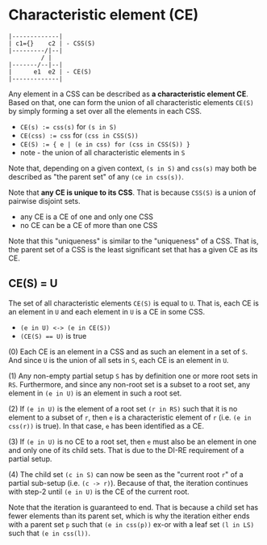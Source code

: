 
<!-- ======================================================================= -->
# Characteristic element (CE)

```
|-------------|
| c1={}    c2 | - CSS(S)
|---------/|--|
         / |
|-------/--|--|
|      e1  e2 | - CE(S)
|-------------|
```

Any element in a CSS can be described as **a characteristic element CE**.
Based on that, one can form the union of all characteristic elements `CE(S)`
by simply forming a set over all the elements in each CSS.

* `CE(s) := css(s)` for `(s in S)`
* `CE(css) := css` for `(css in CSS(S))`
* `CE(S) := { e | (e in css) for (css in CSS(S)) }`
* note - the union of all characteristic elements in `S`

Note that, depending on a given context, `(s in S)` and `css(s)`
may both be described as "the parent set" of any `(ce in css(s))`.

Note that **any CE is unique to its CSS**.
That is because `CSS(S)` is a union of pairwise disjoint sets.

* any CE is a CE of one and only one CSS
* no CE can be a CE of more than one CSS

Note that this "uniqueness" is similar to the "uniqueness" of a CSS. That
is, the parent set of a CSS is the least significant set that has a given
CE as its CE.

<!-- ======================================================================= -->
## CE(S) = U

The set of all characteristic elements `CE(S)` is equal to `U`. That is, each
CE is an element in `U` and each element in `U` is a CE in some CSS.

* `(e in U) <-> (e in CE(S))`
* `(CE(S) == U)` is true

(0) Each CE is an element in a CSS and as such an element in a set of `S`.
And since `U` is the union of all sets in `S`, each CE is an element in `U`.

(1) Any non-empty partial setup `S` has by definition one or more root sets in
`RS`. Furthermore, and since any non-root set is a subset to a root set, any
element in `(e in U)` is an element in such a root set.

(2) If `(e in U)` is the element of a root set `(r in RS)` such that it is no
element to a subset of `r`, then `e` is a characteristic element of `r` (i.e.
`(e in css(r))` is true). In that case, `e` has been identified as a CE.

(3) If `(e in U)` is no CE to a root set, then `e` must also be an element in
one and only one of its child sets. That is due to the DI-RE requirement of a
partial setup.

(4) The child set `(c in S)` can now be seen as the "current root `r`" of a
partial sub-setup (i.e. `(c -> r)`). Because of that, the iteration continues
with step-2 until `(e in U)` is the CE of the current root.

Note that the iteration is guaranteed to end. That is because a child set has
fewer elements than its parent set, which is why the iteration either ends with
a parent set `p` such that `(e in css(p))` ex-or with a leaf set `(l in LS)`
such that `(e in css(l))`.
